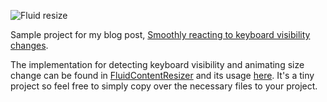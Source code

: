 ![Fluid resize](https://github.com/saket/FluidResize/blob/master/images/fluid_resize.gif)

Sample project for my blog post, [Smoothly reacting to keyboard visibility changes](https://saket.me/smoothly-reacting-to-keyboard/).

The implementation for detecting keyboard visibility and animating size change can be found in [FluidContentResizer](https://github.com/saket/FluidKeyboardResize/blob/master/sample/src/main/java/me/saket/fluidresize/sample/FluidContentResizer.kt#L16) and its usage [here](https://github.com/saket/FluidKeyboardResize/blob/0d3c0e878b6652123e2a91e42d6cd4ecc9865b87/sample/src/main/java/me/saket/fluidresize/sample/FluidResizeActivity.kt#L14). It's a tiny project so feel free to simply copy over the necessary files to your project.
